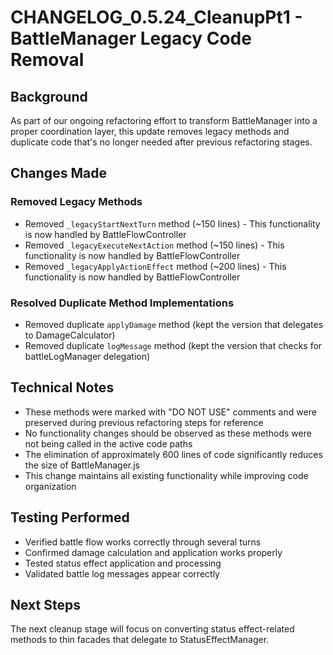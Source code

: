 # CHANGELOG_0.5.24_CleanupPt1 - BattleManager Legacy Code Removal

## Background
As part of our ongoing refactoring effort to transform BattleManager into a proper coordination layer, this update removes legacy methods and duplicate code that's no longer needed after previous refactoring stages.

## Changes Made

### Removed Legacy Methods
- Removed `_legacyStartNextTurn` method (~150 lines) - This functionality is now handled by BattleFlowController
- Removed `_legacyExecuteNextAction` method (~150 lines) - This functionality is now handled by BattleFlowController
- Removed `_legacyApplyActionEffect` method (~200 lines) - This functionality is now handled by BattleFlowController

### Resolved Duplicate Method Implementations
- Removed duplicate `applyDamage` method (kept the version that delegates to DamageCalculator)
- Removed duplicate `logMessage` method (kept the version that checks for battleLogManager delegation)

## Technical Notes
- These methods were marked with "DO NOT USE" comments and were preserved during previous refactoring steps for reference
- No functionality changes should be observed as these methods were not being called in the active code paths
- The elimination of approximately 600 lines of code significantly reduces the size of BattleManager.js
- This change maintains all existing functionality while improving code organization

## Testing Performed
- Verified battle flow works correctly through several turns
- Confirmed damage calculation and application works properly
- Tested status effect application and processing
- Validated battle log messages appear correctly

## Next Steps
The next cleanup stage will focus on converting status effect-related methods to thin facades that delegate to StatusEffectManager.
